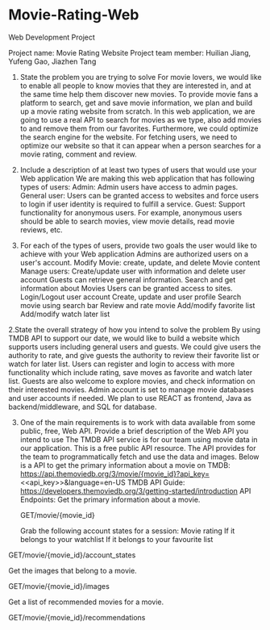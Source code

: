 # Movie-Rating-Web
Web Development Project

Project name: Movie Rating Website
Project team member: Huilian Jiang, Yufeng Gao, Jiazhen Tang
 
1. State the problem you are trying to solve 
For movie lovers, we would like to enable all people to know movies that they are interested in, and at the same time help them discover new movies. To provide movie fans a platform to search, get and save movie information, we plan and build up a movie rating website from scratch. In this web application, we are going to use a real API to search for movies as we type, also add movies to and remove them from our favorites. Furthermore, we could optimize the search engine for the website. For fetching users, we need to optimize our website so that it can appear when a person searches for a movie rating, comment and review.
1. Include a description of at least two types of users that would use your Web application
We are making this web application that has following types of users:
	Admin: Admin users have access to admin pages.
	General user: Users can be granted access to websites and force users to login if user identity is required to fulfill a service.
	Guest: Support functionality for anonymous users. For example, anonymous users should be able to search movies, view movie details, read movie reviews, etc.
 
2. For each of the types of users, provide two goals the user would like to achieve with your Web application
Admins are authorized users on a user's account.
Modify Movie: create, update, and delete Movie content
Manage users: Create/update user with information and delete user account
	Guests can retrieve general information.
Search and get information about Movies
Users can be granted access to sites.
Login/Logout user account
Create, update and user profile 
Search movie using search bar
Review and rate movie
Add/modify favorite list
Add/modify watch later list
 
2.State the overall strategy of how you intend to solve the problem
By using TMDB API to support our date, we would like to build a website which supports users including general users and guests. We could give users the authority to rate, and give guests the authority to review their favorite list or watch for later list.
Users can register and login to access with more functionality which include rating, save moves as favorite and watch later list. Guests are also welcome to explore movies, and check information on their interested movies. Admin account is set to manage movie databases and user accounts if needed.
We plan to use REACT as frontend, Java as backend/middleware, and SQL for database. 
 
3. One of the main requirements is to work with data available from some public, free, Web API. Provide a brief description of the Web API you intend to use
The TMDB API service is for our team using movie data in our application. This is a free public API resource. The API provides for the team to programmatically fetch and use the data and images. 
Below is a API to get the primary information about a movie on TMDB:
https://api.themoviedb.org/3/movie/{movie_id}?api_key=<<api_key>>&language=en-US
TMDB API Guide:
https://developers.themoviedb.org/3/getting-started/introduction
API Endpoints:
Get the primary information about a movie.

	GET/movie/{movie_id}

	Grab the following account states for a session:
Movie rating
If it belongs to your watchlist
If it belongs to your favourite list
 
GET/movie/{movie_id}/account_states
	
Get the images that belong to a movie.

GET/movie/{movie_id}/images

Get a list of recommended movies for a movie.
 
GET/movie/{movie_id}/recommendations
